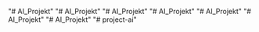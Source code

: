 "# AI_Projekt" 
"# AI_Projekt" 
"# AI_Projekt" 
"# AI_Projekt" 
"# AI_Projekt" 
"# AI_Projekt" 
"# AI_Projekt" 
"# project-ai" 
